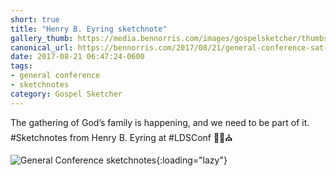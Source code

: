 ```yaml
---
short: true
title: "Henry B. Eyring sketchnote"
gallery_thumb: https://media.bennorris.com/images/gospelsketcher/thumbs/apr-17-1-eyring.jpg
canonical_url: https://bennorris.com/2017/08/21/general-conference-sat-am-1-eyring-sketchnote
date: 2017-08-21 06:47:24-0600
tags:
- general conference
- sketchnotes
category: Gospel Sketcher
---
```


The gathering of God’s family is happening, and we need to be part of it. #Sketchnotes from Henry B. Eyring at #LDSConf ✍🏼⛪️

![General Conference sketchnotes](https://media.bennorris.com/images/gospelsketcher/general-conference/apr-2017/apr-17-1-eyring.jpg){:loading="lazy"}
